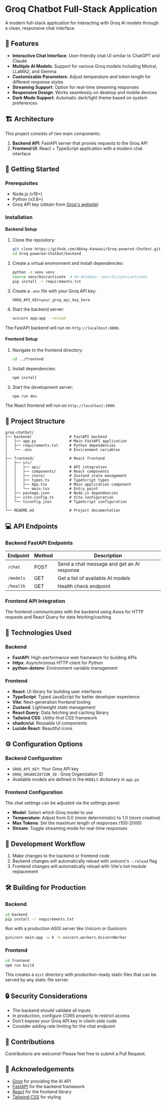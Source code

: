 # Groq Chatbot Full-Stack Application

A modern full-stack application for interacting with Groq AI models through a clean, responsive chat interface.

## 🌟 Features

- **Interactive Chat Interface**: User-friendly chat UI similar to ChatGPT and Claude
- **Multiple AI Models**: Support for various Groq models including Mixtral, LLaMA2, and Gemma
- **Customizable Parameters**: Adjust temperature and token length for different response styles
- **Streaming Support**: Option for real-time streaming responses
- **Responsive Design**: Works seamlessly on desktop and mobile devices
- **Dark Mode Support**: Automatic dark/light theme based on system preferences

## 🏗️ Architecture

This project consists of two main components:

1. **Backend API**: FastAPI server that proxies requests to the Groq API
2. **Frontend UI**: React + TypeScript application with a modern chat interface

## 🚀 Getting Started

### Prerequisites

- Node.js (v16+)
- Python (v3.8+)
- Groq API key (obtain from [Groq's website](https://console.groq.com))

### Installation

#### Backend Setup

1. Clone the repository:
   ```bash
   git clone https://github.com/Abhay-Kanwasi/Groq-powered-Chatbot.git
   cd Groq-powered-Chatbot/backend
   ```

2. Create a virtual environment and install dependencies:
   ```bash
   python -m venv venv
   source venv/bin/activate  # On Windows: venv\Scripts\activate
   pip install -r requirements.txt
   ```

3. Create a `.env` file with your Groq API key:
   ```
   GROQ_API_KEY=your_groq_api_key_here
   ```

4. Start the backend server:
   ```bash
   uvicorn app:app --reload
   ```

The FastAPI backend will run on `http://localhost:8000`.

#### Frontend Setup

1. Navigate to the frontend directory:
   ```bash
   cd ../frontend
   ```

2. Install dependencies:
   ```bash
   npm install
   ```

3. Start the development server:
   ```bash
   npm run dev
   ```

The React frontend will run on `http://localhost:3000`.

## 📁 Project Structure

```
groq-chatbot/
├── backend/                 # FastAPI backend
│   ├── app.py               # Main FastAPI application
│   ├── requirements.txt     # Python dependencies
│   └── .env                 # Environment variables
│
├── frontend/                # React frontend
│   ├── src/
│   │   ├── api/             # API integration
│   │   ├── components/      # React components
│   │   ├── store/           # Zustand state management
│   │   ├── types.ts         # TypeScript types
│   │   ├── App.tsx          # Main application component
│   │   └── main.tsx         # Entry point
│   ├── package.json         # Node.js dependencies
│   ├── vite.config.ts       # Vite configuration
│   └── tsconfig.json        # TypeScript configuration
│
└── README.md                # Project documentation
```

## 💻 API Endpoints

### Backend FastAPI Endpoints

| Endpoint | Method | Description |
|----------|--------|-------------|
| `/chat` | POST | Send a chat message and get an AI response |
| `/models` | GET | Get a list of available AI models |
| `/health` | GET | Health check endpoint |

### Frontend API Integration

The frontend communicates with the backend using Axios for HTTP requests and React Query for data fetching/caching.

## 🧩 Technologies Used

### Backend
- **FastAPI**: High-performance web framework for building APIs
- **httpx**: Asynchronous HTTP client for Python
- **python-dotenv**: Environment variable management

### Frontend
- **React**: UI library for building user interfaces
- **TypeScript**: Typed JavaScript for better developer experience
- **Vite**: Next-generation frontend tooling
- **Zustand**: Lightweight state management
- **React Query**: Data fetching and caching library
- **Tailwind CSS**: Utility-first CSS framework
- **shadcn/ui**: Reusable UI components
- **Lucide React**: Beautiful icons

## ⚙️ Configuration Options

### Backend Configuration

- `GROQ_API_KEY`: Your Groq API key
- `GROQ_ORGANIZATION_ID` : Groq Organization ID
- Available models are defined in the `MODELS` dictionary in `app.py`

### Frontend Configuration

The chat settings can be adjusted via the settings panel:

- **Model**: Select which Groq model to use
- **Temperature**: Adjust from 0.0 (more deterministic) to 1.0 (more creative)
- **Max Tokens**: Set the maximum length of responses (100-2000)
- **Stream**: Toggle streaming mode for real-time responses

## 🔄 Development Workflow

1. Make changes to the backend or frontend code
2. Backend changes will automatically reload with uvicorn's `--reload` flag
3. Frontend changes will automatically reload with Vite's hot module replacement

## 🛠️ Building for Production

### Backend

```bash
cd backend
pip install -r requirements.txt
```

Run with a production ASGI server like Uvicorn or Gunicorn:

```bash
gunicorn main:app -w 4 -k uvicorn.workers.UvicornWorker
```

### Frontend

```bash
cd frontend
npm run build
```

This creates a `dist` directory with production-ready static files that can be served by any static file server.

## 🔒 Security Considerations

- The backend should validate all inputs
- In production, configure CORS properly to restrict access
- Don't expose your Groq API key in client-side code
- Consider adding rate limiting for the chat endpoint

## 👥 Contributions

Contributions are welcome! Please feel free to submit a Pull Request.

## 🙏 Acknowledgements

- [Groq](https://groq.com) for providing the AI API
- [FastAPI](https://fastapi.tiangolo.com/) for the backend framework
- [React](https://reactjs.org/) for the frontend library
- [Tailwind CSS](https://tailwindcss.com/) for styling